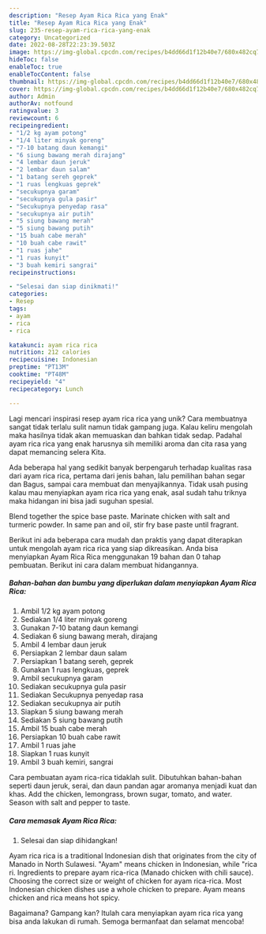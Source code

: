 ```yaml
---
description: "Resep Ayam Rica Rica yang Enak"
title: "Resep Ayam Rica Rica yang Enak"
slug: 235-resep-ayam-rica-rica-yang-enak
category: Uncategorized
date: 2022-08-28T22:23:39.503Z
image: https://img-global.cpcdn.com/recipes/b4dd66d1f12b40e7/680x482cq70/ayam-rica-rica-foto-resep-utama.jpg
hideToc: false
enableToc: true
enableTocContent: false
thumbnail: https://img-global.cpcdn.com/recipes/b4dd66d1f12b40e7/680x482cq70/ayam-rica-rica-foto-resep-utama.jpg
cover: https://img-global.cpcdn.com/recipes/b4dd66d1f12b40e7/680x482cq70/ayam-rica-rica-foto-resep-utama.jpg
author: Admin
authorAv: notfound
ratingvalue: 3
reviewcount: 6
recipeingredient:
- "1/2 kg ayam potong"
- "1/4 liter minyak goreng"
- "7-10 batang daun kemangi"
- "6 siung bawang merah dirajang"
- "4 lembar daun jeruk"
- "2 lembar daun salam"
- "1 batang sereh geprek"
- "1 ruas lengkuas geprek"
- "secukupnya garam"
- "secukupnya gula pasir"
- "Secukupnya penyedap rasa"
- "secukupnya air putih"
- "5 siung bawang merah"
- "5 siung bawang putih"
- "15 buah cabe merah"
- "10 buah cabe rawit"
- "1 ruas jahe"
- "1 ruas kunyit"
- "3 buah kemiri sangrai"
recipeinstructions:

- "Selesai dan siap dinikmati!"
categories:
- Resep
tags:
- ayam
- rica
- rica

katakunci: ayam rica rica 
nutrition: 212 calories
recipecuisine: Indonesian
preptime: "PT13M"
cooktime: "PT48M"
recipeyield: "4"
recipecategory: Lunch

---
```





Lagi mencari inspirasi resep ayam rica rica yang unik? Cara membuatnya sangat tidak terlalu sulit namun tidak gampang juga. Kalau keliru mengolah maka hasilnya tidak akan memuaskan dan bahkan tidak sedap. Padahal ayam rica rica yang enak harusnya sih memiliki aroma dan cita rasa yang dapat memancing selera Kita.





Ada beberapa hal yang sedikit banyak berpengaruh terhadap kualitas rasa dari ayam rica rica, pertama dari jenis bahan, lalu pemilihan bahan segar dan Bagus, sampai cara membuat dan menyajikannya. Tidak usah pusing kalau mau menyiapkan ayam rica rica yang enak,      asal sudah tahu triknya maka hidangan ini bisa jadi suguhan spesial.














Blend together the spice base paste. Marinate chicken with salt and turmeric powder. In same pan and oil, stir fry base paste until fragrant.






Berikut ini ada beberapa cara mudah dan praktis yang dapat diterapkan untuk mengolah ayam rica rica yang siap dikreasikan. Anda bisa menyiapkan Ayam Rica Rica menggunakan 19 bahan dan 0 tahap pembuatan. Berikut ini cara dalam membuat hidangannya.

<!--inarticleads1-->

##### Bahan-bahan dan bumbu yang diperlukan dalam menyiapkan Ayam Rica Rica:

1. Ambil 1/2 kg ayam potong
1. Sediakan 1/4 liter minyak goreng
1. Gunakan 7-10 batang daun kemangi
1. Sediakan 6 siung bawang merah, dirajang
1. Ambil 4 lembar daun jeruk
1. Persiapkan 2 lembar daun salam
1. Persiapkan 1 batang sereh, geprek
1. Gunakan 1 ruas lengkuas, geprek
1. Ambil secukupnya garam
1. Sediakan secukupnya gula pasir
1. Sediakan Secukupnya penyedap rasa
1. Sediakan secukupnya air putih
1. Siapkan 5 siung bawang merah
1. Sediakan 5 siung bawang putih
1. Ambil 15 buah cabe merah
1. Persiapkan 10 buah cabe rawit
1. Ambil 1 ruas jahe
1. Siapkan 1 ruas kunyit
1. Ambil 3 buah kemiri, sangrai


Cara pembuatan ayam rica-rica tidaklah sulit. Dibutuhkan bahan-bahan seperti daun jeruk, serai, dan daun pandan agar aromanya menjadi kuat dan khas. Add the chicken, lemongrass, brown sugar, tomato, and water. Season with salt and pepper to taste. 

<!--inarticleads2-->

##### Cara memasak Ayam Rica Rica:


1. Selesai dan siap dihidangkan!

Ayam rica rica is a traditional Indonesian dish that originates from the city of Manado in North Sulawesi. &#34;Ayam&#34; means chicken in Indonesian, while &#34;rica ri. Ingredients to prepare ayam rica-rica (Manado chicken with chili sauce). Choosing the correct size or weight of chicken for ayam rica-rica. Most Indonesian chicken dishes use a whole chicken to prepare. Ayam means chicken and rica means hot spicy. 

Bagaimana? Gampang kan? Itulah cara menyiapkan ayam rica rica yang bisa anda lakukan di rumah. Semoga bermanfaat dan selamat mencoba!
